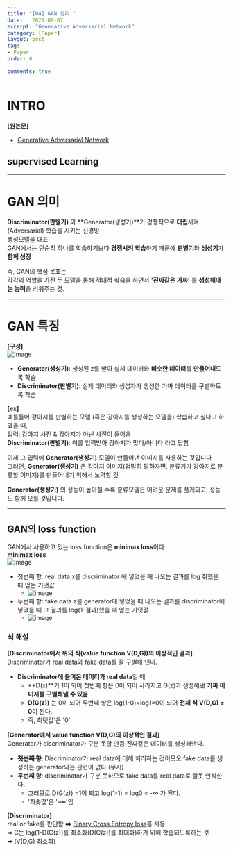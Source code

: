 ```yaml
---
title: "[04] GAN 정리 "
date:   2021-09-07
excerpt: "Generative Adversarial Network" 
category: [Paper]
layout: post
tag:
- Paper
order: 0

comments: true
---
```


# INTRO

**[원논문]**      
* [Generative Adversarial Network](https://proceedings.neurips.cc/paper/2014/file/5ca3e9b122f61f8f06494c97b1afccf3-Paper.pdf)     

## supervised Learning

 
----


# GAN 의미
**Discriminator(판별기)** 와 **Generator(생성기)**가 경쟁적으로 **대립**시켜(Adversarial) 학습을 시키는 신경망      
생성모델을 대표     
GAN에서는 단순히 하나를 학습하기보다 **경쟁시켜 학습**하기 때문에 **판별기**와 **생성기**가 **함께 성장**    

즉, GAN의 핵심 목표는    
각각의 역할을 가진 두 모델을 통해 적대적 학습을 하면서 **‘진짜같은 가짜’** 를 **생성해내는 능력**을 키워주는 것.


---

# GAN 특징
**[구성]**    
![image](https://user-images.githubusercontent.com/76824611/132297871-f92c6458-f0ce-481d-8d55-f9f27067a28d.png)
* **Generator(생성기)**: 생성된 z를 받아 실제 데이터와 **비슷한 데이터**를 **만들어내**도록 학습     
* **Discriminator(판별기)**:  실제 데이터와 생성자가 생성한 가짜 데이터를 구별하도록 학습    

**[ex]**    
예를들어 강아지를 판별하는 모델 (혹은 강아지를 생성하는 모델을) 학습하고 싶다고 하였을 때,    
입력: 강아지 사진 & 강아지가 아닌 사진이 들어옴          
**Discriminator(판별기)**: 이를 입력받아 강아지가 맞다/아니다 라고 답함       

이제 그 입력에  **Generator(생성기)** 모델이 만들어낸 이미지를 사용하는 것입니다       
그러면, **Generator(생성기)** 은 강아지 이미지(엄밀히 말하자면, 분류기가 강아지로 분류할 이미지)를 만들어내기 위해서 노력할 것      
    
**Generator(생성기)** 의 성능이 높아질 수록 분류모델은 어려운 문제를 풀게되고, 성능도 함께 오를 것입니다.


----

## GAN의 loss function
GAN에서 사용하고 있는 loss function은 **minimax loss**이다     
**minimax loss**  
![image](https://user-images.githubusercontent.com/76824611/132304292-e3e276ef-a16c-4ee4-b33b-2d6274916383.png)

* 첫번째 항: real data x를 discriminator 에 넣었을 때 나오는 결과를 log 취했을 때 얻는 기댓값     
  * ![image](https://user-images.githubusercontent.com/76824611/132312183-68816d26-a9aa-4f34-a88f-f5b89587f776.png)
* 두번째 항: fake data z를 generator에 넣었을 때 나오는 결과를 discriminator에 넣었을 때 그 결과를 log(1-결과)했을 때 얻는 기댓값
  * ![image](https://user-images.githubusercontent.com/76824611/132312214-65c0cba2-e58e-4ea9-9d0b-33bc170722b9.png)

### 식 해설    
**[Discriminator에서 위의 식(value function V(D,G))의 이상적인 결과]**        
Discriminator가 real data와 fake data를 잘 구별해 낸다.      
* **Discriminator에 들어온 데이터가 real data**일 때    
   * **D(x)**가 1이 되어 첫번째 항은 0이 되어 사라지고 G(z)가 생성해낸 **가짜 이미지를 구별해낼 수 있음**             
   * **D(G(z))** 는 0이 되어 두번째 항은 log(1-0)=log1=0이 되어 **전체 식 V(D,G) = 0**이 된다.   
   * 즉, 최댓값'은 '0'      

**[Generator에서 value function V(D,G)의 이상적인 결과]**     
Generator가 discriminator가 구분 못할 만큼 진짜같은 데이터를 생성해낸다.      
* ~~**첫번째 항**~~: Discriminator가 real data에 대해 처리하는 것이므오 fake data를 생성하는 generator와는 관련이 없다.(무시)         
* **두번째 항**: discriminator가 구분 못하므로 fake data를 real data로 잘못 인식한다.      
  * 그러므로 D(G(z)) =1이 되고 log(1-1) = log0 = -∞ 가 된다.       
  *  '최솟값'은 '-∞'임      
  
    
**[Discriminator]**    
real or fake를 판단함 ➡ [Binary Cross Entropy loss]()를 사용     
➡ G는 log(1-D(G(z))를 최소화(D(G(z))를 최대화)하기 위해 학습되도록하는 것     
➡ (V(D,G) 최소화)    
 





















